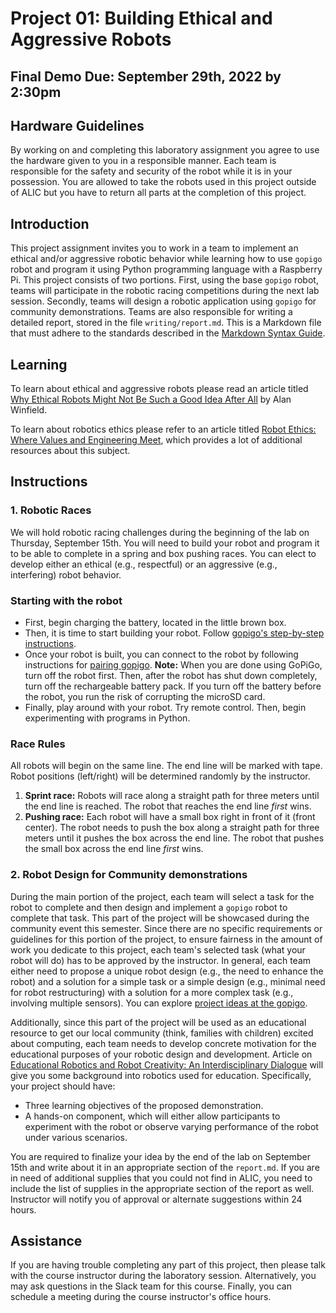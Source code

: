 # Project 01: Building Ethical and Aggressive Robots

## Final Demo Due: September 29th, 2022 by 2:30pm

## Hardware Guidelines

By working on and completing this laboratory assignment you agree to use the hardware given to
you in a responsible manner. Each team is responsible for the safety and security of the robot
while it is in your possession. You are allowed to take the robots used in this project outside of ALIC but you have to return all parts at the completion of this project.

## Introduction

This project assignment invites you to work in a team to implement an ethical
and/or aggressive robotic behavior while learning how to use `gopigo` robot and
program it using Python programming language with a Raspberry Pi.
This project consists of two portions. First, using the base `gopigo` robot, teams
will participate in the robotic racing competitions during the next lab session.
Secondly, teams will design a robotic application using `gopigo` for community demonstrations.
Teams are also responsible for writing a detailed report,
stored in the file `writing/report.md`. This is a Markdown file that must
adhere to the standards described in the [Markdown Syntax
Guide](https://guides.github.com/features/mastering-markdown/).

## Learning

To learn about ethical and aggressive robots please read an article titled [Why Ethical Robots Might Not Be Such a Good Idea After All](https://spectrum.ieee.org/automaton/robotics/artificial-intelligence/why-ethical-robots-might-not-be-such-a-good-idea-after-all) by Alan Winfield.

To learn about robotics ethics please refer to an article titled
[Robot Ethics: Where Values and Engineering Meet](https://www.automate.org/blogs/robot-ethics-where-values-and-engineering-meet), which provides a lot of additional resources about this subject.

## Instructions

### 1. Robotic Races

We will hold robotic racing challenges during the beginning of the lab on Thursday, September 15th. You will need to build your robot and program it to be able to complete in a spring and box pushing races. You can elect to develop either an ethical (e.g., respectful) or an aggressive (e.g., interfering) robot behavior.

### Starting with the robot

- First, begin charging the battery, located in the little brown box.
- Then, it is time to start building your robot. Follow [gopigo's step-by-step instructions](gopigo.io/start).
- Once your robot is built, you can connect to the robot by following instructions for [pairing gopigo](https://gopigo.io/pairing-gopigo-os/).
**Note:** When you are done using GoPiGo, turn off the robot first. Then, after the robot has shut down completely, turn off the rechargeable battery pack. If you turn off the battery before the robot, you run the risk of corrupting the microSD card.
- Finally, play around with your robot. Try remote control. Then, begin experimenting with programs in Python.

### Race Rules

All robots will begin on the same line. The end line will be marked with tape. Robot positions (left/right) will be determined randomly by the instructor.

1. **Sprint race:** Robots will race along a straight path for three meters until the end line is reached. The robot that reaches the end line _first_ wins.
2. **Pushing race:** Each robot will have a small box right in front of it (front center). The robot needs to push the box along a straight path for three meters
until it pushes the box across the end line. The robot that pushes the small box across the end line _first_ wins.

### 2. Robot Design for Community demonstrations

During the main portion of the project, each team will select a task for the robot to complete and then design and implement a `gopigo` robot to complete that task. This part of the project will be showcased during the community event this semester. Since there are no specific requirements or guidelines for this portion of the project, to ensure fairness in the amount of work you dedicate to this project, each team's selected task (what your robot will do) has to be approved by the instructor. In general, each team either need to propose a unique robot design (e.g., the need to enhance the robot) and a solution for a simple task  or a simple design (e.g., minimal need for robot restructuring) with a solution for a more complex task (e.g., involving multiple sensors). You can explore [project ideas at the gopigo](https://gopigo.io/projects/).

Additionally, since this part of the project will be used as an educational resource to get our local community (think, families with children) excited about computing, each team needs to develop concrete motivation for the educational purposes of your robotic design and development. Article on [Educational Robotics and Robot Creativity: An Interdisciplinary Dialogue](https://www.frontiersin.org/articles/10.3389/frobt.2021.662030/full)
will give you some background into robotics used for education. Specifically, your project should have:
- Three learning objectives of the proposed demonstration.
- A hands-on component, which will either allow participants to experiment with the robot or observe varying performance of the robot under various scenarios.

You are required to finalize your idea by the end of the lab on September 15th and write about it in an appropriate section of the `report.md`. If you are in need of additional supplies that you could not find in ALIC, you need to include the list of supplies in the appropriate section of the report as well. Instructor will notify you of approval or alternate suggestions within 24 hours.

## Assistance

If you are having trouble completing any part of this project, then please talk
with  the course instructor during the laboratory
session. Alternatively, you may ask questions in the Slack team for this
course. Finally, you can schedule a meeting during the course instructor's
office hours.
